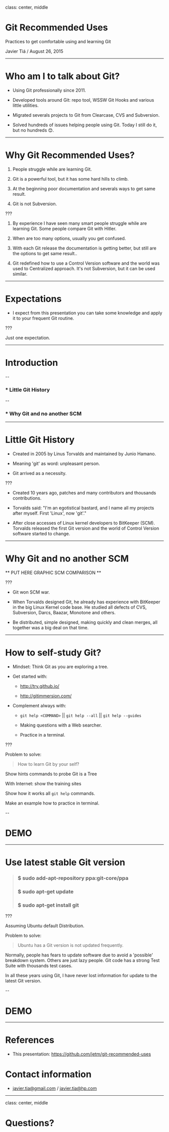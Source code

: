 class: center, middle

# Git Recommended Uses

Practices to get comfortable using and learning Git

Javier Tiá / August 26, 2015

---

# Who am I to talk about Git?

* Using Git professionally since 2011.

* Developed tools around Git: repo tool, WSSW Git Hooks and various little
utilities.

* Migrated severals projects to Git from Clearcase, CVS and Subversion.

* Solved hundreds of issues helping people using Git. Today I still do it, but
 no hundreds 😊.

---

# Why Git Recommended Uses?

1. People struggle while are learning Git.

2. Git is a powerful tool, but it has some hard hills to climb.

3. At the beginning poor documentation and severals ways to get same result.

4. Git is not Subversion.

???

1. By experience I have seen many smart people struggle while are learning Git.
Some people compare Git with Hitler.

2. When are too many options, usually you get confused.

3. With each Git release the documentation is getting better, but still are the
options to get same result..

4. Git redefined how to use a Control Version software and the world was used
to Centralized approach. It's not Subversion, but it can be used similar.

---

# Expectations

* I expect from this presentation you can take some knowledge and apply it to
your frequent Git routine.

???

Just one expectation.

---

# Introduction

--

### * Little Git History

--

### * Why Git and no another SCM

---

# Little Git History

* Created in 2005 by Linus Torvalds and maintained by Junio Hamano.

* Meaning 'git' as word: unpleasant person.

* Git arrived as a necessity.

???

* Created 10 years ago, patches and many contributors and thousands contributions.

* Torvalds said: "I'm an egotistical bastard, and I name all my projects after
myself. First 'Linux', now 'git'."

* After close accesses of Linux kernel developers to BitKeeper (SCM). Torvalds
released the first Git version and the world of Control Version software
started to change.

---

# Why Git and no another SCM

** PUT HERE GRAPHIC SCM COMPARISON **

???

* Git won SCM war.

* When Torvalds designed Git, he already has experience with BitKeeper in the big
Linux Kernel code base. He studied all defects of CVS, Subversion, Darcs,
Baazar, Monotone and others.

* Be distributed, simple designed, making quickly and clean merges, all together
was a big deal on that time.

---

# How to self-study Git?

* Mindset: Think Git as you are exploring a tree.

* Get started with:

  * http://try.github.io/

  * http://gitimmersion.com/

* Complement always with:

  * `git help <COMMAND>` || `git help --all` || `git help --guides`

  * Making questions with a Web searcher.

  * Practice in a terminal.

???

Problem to solve:

> How to learn Git by your self?

Show hints commands to probe Git is a Tree

With Internet: show the training sites

Show how it works all `git help` commands.

Make an example how to practice in terminal.

--

# DEMO

---

# Use latest stable Git version

> ### $ sudo add-apt-repository ppa:git-core/ppa
> ### $ sudo apt-get update
> ### $ sudo apt-get install git

???

Assuming Ubuntu default Distribution.

Problem to solve:

> Ubuntu has a Git version is not updated frequently.

Normally, people has fears to update software due to avoid a 'possible'
breakdown system. Others are just lazy people. Git code has a strong Test Suite
with thousands test cases.

In all these years using Git, I have never lost information for update to the
latest Git version.

--

# DEMO

---

# References

* This presentation: https://github.com/jetm/git-recommended-uses

# Contact information

* javier.tia@gmail.com / javier.tia@hp.com

---

class: center, middle

# Questions?



